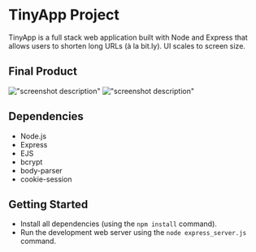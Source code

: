 # TinyApp Project

TinyApp is a full stack web application built with Node and Express that allows users to shorten long URLs (à la bit.ly). UI scales to screen size.

## Final Product

!["screenshot description"](#)
!["screenshot description"](#)

## Dependencies

- Node.js
- Express
- EJS
- bcrypt
- body-parser
- cookie-session


## Getting Started

- Install all dependencies (using the `npm install` command).
- Run the development web server using the `node express_server.js` command.